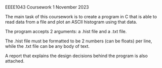 EEEE1043 Coursework 1
November 2023

The main task of this coursework is to create a program in C that is able to read data from a file and plot an ASCII histogram using that data.

The program accepts 2 arguments: a .hist file and a .txt file.

The .hist file must be formatted to be 2 numbers (can be floats) per line, while the .txt file can be any body of text.

A report that explains the design decisions behind the program is also attached.
